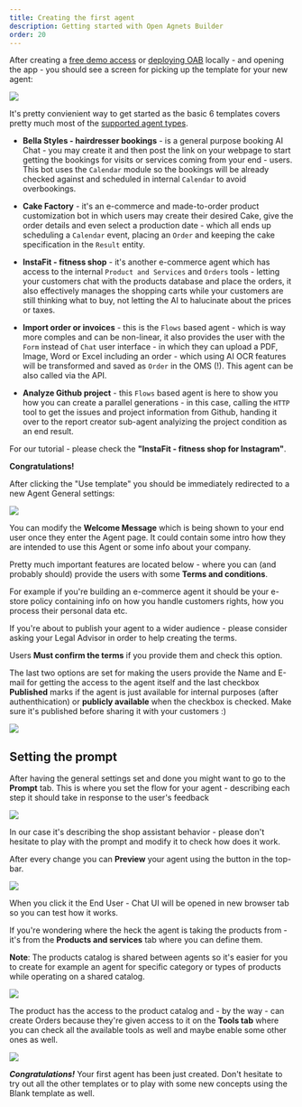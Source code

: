 ```yaml
---
title: Creating the first agent
description: Getting started with Open Agnets Builder
order: 20
---
```


After creating a [free demo access](https://openagentsbuilder.com) or [deploying OAB](../guides/1-getting-started.md) locally  - and opening the app - you should see a screen for picking up the template for your new agent:

<Image src="../../../assets/templates.png" />

It's pretty convienient way to get started as the basic 6 templates covers pretty much most of the [supported agent types](../2-concepts).

- **Bella Styles - hairdresser bookings** - is a general purpose booking AI Chat - you may create it and then post the link on your webpage to start getting the bookings for visits or services coming from your end - users. This bot uses the `Calendar` module so the bookings will be already checked against and scheduled in internal `Calendar` to avoid overbookings.

- **Cake Factory** - it's an e-commerce and made-to-order product customization bot in which users may create their desired Cake, give the order details and even select a production date - which all ends up scheduling a `Calendar` event, placing an `Order` and keeping the cake specification in the `Result` entity.

- **InstaFit - fitness shop** - it's another e-commerce agent which has access to the internal `Product and Services` and `Orders` tools - letting your customers chat with the products database and place the orders, it also effectively manages the shopping carts while your customers are still thinking what to buy, not letting the AI to halucinate about the prices or taxes.

- **Import order or invoices** - this is the `Flows` based agent - which is way more comples and can be non-linear, it also provides the user with the `Form` instead of `Chat` user interface - in which they can upload a PDF, Image, Word or Excel including an order - which using AI OCR features will be transformed and saved as `Order` in the OMS  (!). This agent can be also called via the API.

- **Analyze Github project** - this `Flows` based agent is here to show you how you can create a parallel generations - in this case, calling the `HTTP` tool to get the issues and project information from Github, handing it over to the report creator sub-agent analyizing the project condition as an end result.


For our tutorial - please check the **"InstaFit - fitness shop for Instagram"**. 

**Congratulations!** 

After clicking the "Use template" you should be immediately redirected to a new Agent General settings:

<Image src="../../../assets/general.png" />

You can modify the **Welcome Message** which is being shown to your end user once they enter the Agent page. It could contain some intro how they are intended to use this Agent or some info about your company.

Pretty much important features are located below - where you can (and probably should) provide the users with some **Terms and conditions**. 

For example if you're building an e-commerce agent it should be your e-store policy containing info on how you handle customers rights, how you process their personal data etc.

If you're about to publish your agent to a wider audience - please consider asking your Legal Advisor in order to help creating the terms.

Users **Must confirm the terms** if you provide them and check this option.

The last two options are set for making the users provide the Name and E-mail for getting the access to the agent itself and the last checkbox **Published** marks if the agent is just available for internal purposes (after authenthication) or **publicly available** when the checkbox is checked. Make sure it's published before sharing it with your customers :)

<Image src="../../../assets/general-bottom.png" />


## Setting the prompt

After having the general settings set and done you might want to go to the **Prompt** tab. This is where you set the flow for your agent - describing each step it should take in response to the user's feedback

<Image src="../../../assets/ai-prompt.png" />

In our case it's describing the shop assistant behavior - please don't hesitate to play with the prompt and modify it to check how does it work.

After every change you can **Preview** your agent using the button in the top-bar.

<Image src="../../../assets/top-bar.png" />

When you click it the End User - Chat UI will be opened in new browser tab so you can test how it works.

If you're wondering where the heck the agent is taking the products from - it's from the **Products and services** tab where you can define them. 

**Note**: The products catalog is shared between agents so it's easier for you to create for example an agent for specific category or types of products while operating on a shared catalog.

<Image src="../../../assets/screenshot-oab-4.png" />

The product has the access to the product catalog and - by the way - can create Orders because they're given access to it on the **Tools tab** where you can check all the available tools as well and maybe enable some other ones as well.

<Image src="../../../assets/tools.png" />


***Congratulations!*** Your first agent has been just created. Don't hesitate to try out all the other templates or to play with some new concepts using the Blank template as well.

